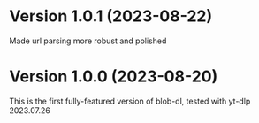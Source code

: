 # Version 1.0.1 (2023-08-22)
Made url parsing more robust and polished

# Version 1.0.0 (2023-08-20)
This is the first fully-featured version of blob-dl, tested with yt-dlp 2023.07.26